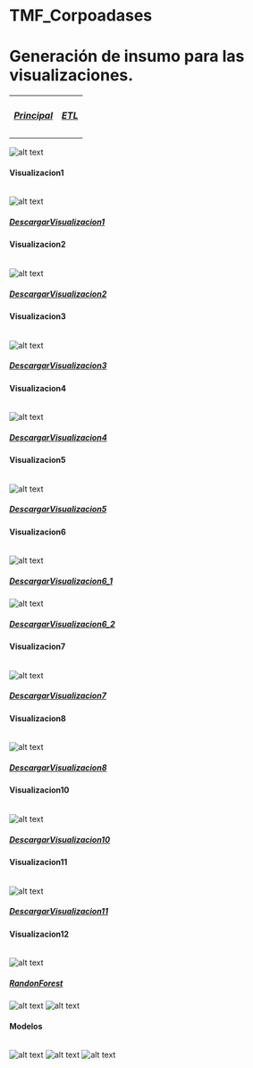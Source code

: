 # TMF_Corpoadases
# Generación de insumo para las visualizaciones.

<table class="default">
	<tr> 
		<td><p><a href="https://github.com/dcelisPineda/TMF_Corpoadases/blob/main/README.md"><h5><b>Principal</b></h5></a><p></td>
		<td><p><a href="https://github.com/dcelisPineda/TMF_Corpoadases/blob/main/README_dwh.md"><h5><b>ETL</b></h5></a><p></td>
	</tr>
</table>


![alt text](https://github.com/dcelisPineda/TMF_Corpoadases/blob/main/IMG/modelado.JPG)

<h4>Visualizacion1</h4>
<table class="default">
 
</table>

![alt text](https://github.com/dcelisPineda/TMF_Corpoadases/blob/main/IMG/visualizacion1.JPG)
<p><a href="https://github.com/dcelisPineda/TMF_Corpoadases/blob/main/TFM_AnalisisDatos/visualizacionUno.py"><h5><b>DescargarVisualizacion1</b></h5></a><p>

<h4>Visualizacion2</h4>
<table class="default">
 
</table>

![alt text](https://github.com/dcelisPineda/TMF_Corpoadases/blob/main/IMG/visualizacion2.JPG)
<p><a href="https://github.com/dcelisPineda/TMF_Corpoadases/blob/main/TFM_AnalisisDatos/visualizacionDos.py"><h5><b>DescargarVisualizacion2</b></h5></a><p>

<h4>Visualizacion3</h4>
<table class="default">
 
</table>

![alt text](https://github.com/dcelisPineda/TMF_Corpoadases/blob/main/IMG/visualizacion3.JPG)
<p><a href="https://github.com/dcelisPineda/TMF_Corpoadases/blob/main/TFM_AnalisisDatos/visualizacionTres.py"><h5><b>DescargarVisualizacion3</b></h5></a><p>


<h4>Visualizacion4</h4>
<table class="default">
 
</table>

![alt text](https://github.com/dcelisPineda/TMF_Corpoadases/blob/main/IMG/visualizacion4.JPG)
<p><a href="https://github.com/dcelisPineda/TMF_Corpoadases/blob/main/TFM_AnalisisDatos/visualizacionCuatro.py"><h5><b>DescargarVisualizacion4</b></h5></a><p>

<h4>Visualizacion5</h4>
<table class="default">
 
</table>

![alt text](https://github.com/dcelisPineda/TMF_Corpoadases/blob/main/IMG/visualizacion5.JPG)
<p><a href="https://github.com/dcelisPineda/TMF_Corpoadases/blob/main/TFM_AnalisisDatos/visualizacionCinco.py"><h5><b>DescargarVisualizacion5</b></h5></a><p>

<h4>Visualizacion6</h4>
<table class="default">
 
</table>

![alt text](https://github.com/dcelisPineda/TMF_Corpoadases/blob/main/IMG/visualizacion6_1.JPG)
<p><a href="https://github.com/dcelisPineda/TMF_Corpoadases/blob/main/TFM_AnalisisDatos/visualizacionSeis1.py"><h5><b>DescargarVisualizacion6_1</b></h5></a><p>

![alt text](https://github.com/dcelisPineda/TMF_Corpoadases/blob/main/IMG/visualizacion6_2.JPG)
<p><a href="https://github.com/dcelisPineda/TMF_Corpoadases/blob/main/TFM_AnalisisDatos/visualizacionSeis2.py"><h5><b>DescargarVisualizacion6_2</b></h5></a><p>
<h4>Visualizacion7</h4>
<table class="default">
 
</table>

![alt text](https://github.com/dcelisPineda/TMF_Corpoadases/blob/main/IMG/visualizacion7.JPG)
<p><a href="https://github.com/dcelisPineda/TMF_Corpoadases/blob/main/TFM_AnalisisDatos/visualizacionSiete.py"><h5><b>DescargarVisualizacion7</b></h5></a><p>

<h4>Visualizacion8</h4>
<table class="default">
 
</table>

![alt text](https://github.com/dcelisPineda/TMF_Corpoadases/blob/main/IMG/visualizacion8.JPG)
<p><a href="https://github.com/dcelisPineda/TMF_Corpoadases/blob/main/TFM_AnalisisDatos/visualizacionOcho.py"><h5><b>DescargarVisualizacion8</b></h5></a><p>
	
<h4>Visualizacion10</h4>
<table class="default">
 
</table>

![alt text](https://github.com/dcelisPineda/TMF_Corpoadases/blob/main/IMG/visualizacion10.JPG)
<p><a href="https://github.com/dcelisPineda/TMF_Corpoadases/blob/main/TFM_AnalisisDatos/visualizacionDiez.py"><h5><b>DescargarVisualizacion10</b></h5></a><p>
	
<h4>Visualizacion11</h4>
<table class="default">
 
</table>

![alt text](https://github.com/dcelisPineda/TMF_Corpoadases/blob/main/IMG/visualizacion11.JPG)
<p><a href="https://github.com/dcelisPineda/TMF_Corpoadases/blob/main/TFM_AnalisisDatos/visualizacionOnce.py"><h5><b>DescargarVisualizacion11</b></h5></a><p>

<h4>Visualizacion12</h4>
<table class="default">
 
</table>

![alt text](https://github.com/dcelisPineda/TMF_Corpoadases/blob/main/IMG/visualizacionrRandonForest.JPG)
<p><a href="https://github.com/dcelisPineda/TMF_Corpoadases/blob/main/TFM_AnalisisDatos/ReincidenciaDelito_Final.py"><h5><b>RandonForest</b></h5></a><p>

	
![alt text](https://github.com/dcelisPineda/TMF_Corpoadases/blob/main/IMG/visualizacionrRandonForest.JPG)
![alt text](https://github.com/dcelisPineda/TMF_Corpoadases/blob/main/IMG/visualizacionSVM.JPG)


<h4>Modelos</h4>
<table class="default">
 
</table>

![alt text](https://github.com/dcelisPineda/TMF_Corpoadases/blob/main/IMG/visualizacion12.JPG)
![alt text](https://github.com/dcelisPineda/TMF_Corpoadases/blob/main/IMG/visualizacion121.JPG)
![alt text](https://github.com/dcelisPineda/TMF_Corpoadases/blob/main/IMG/visualizacion122.JPG)
